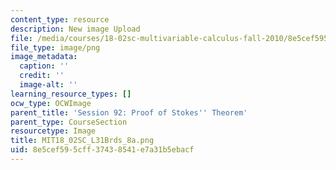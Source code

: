 ```yaml
---
content_type: resource
description: New image Upload
file: /media/courses/18-02sc-multivariable-calculus-fall-2010/8e5cef595cff37438541e7a31b5ebacf_MIT18_02SC_L31Brds_8a.png
file_type: image/png
image_metadata:
  caption: ''
  credit: ''
  image-alt: ''
learning_resource_types: []
ocw_type: OCWImage
parent_title: 'Session 92: Proof of Stokes'' Theorem'
parent_type: CourseSection
resourcetype: Image
title: MIT18_02SC_L31Brds_8a.png
uid: 8e5cef59-5cff-3743-8541-e7a31b5ebacf
---
```


